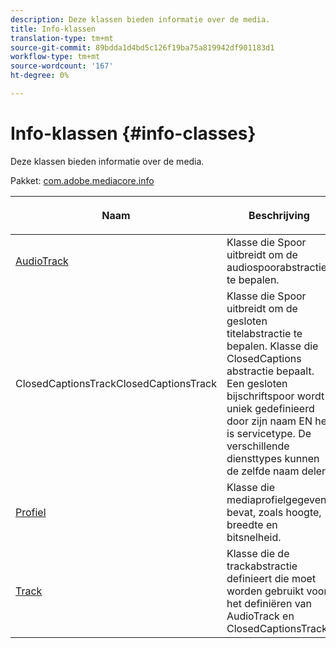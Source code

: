 ```yaml
---
description: Deze klassen bieden informatie over de media.
title: Info-klassen
translation-type: tm+mt
source-git-commit: 89bdda1d4bd5c126f19ba75a819942df901183d1
workflow-type: tm+mt
source-wordcount: '167'
ht-degree: 0%

---
```



# Info-klassen {#info-classes}

Deze klassen bieden informatie over de media.

Pakket: [com.adobe.mediacore.info](https://help.adobe.com/en_US/primetime/api/psdk/javadoc_1.4/com/adobe/mediacore/info/package-summary.html)

<table frame="all" colsep="1" rowsep="1" id="table_BC74F0C72F7C443B92C9B28750D812A6"> 
 <thead> 
  <tr rowsep="1"> 
   <th colname="1" class="entry"> <p>Naam </p> </th> 
   <th colname="2" class="entry"> <p>Beschrijving </p> </th> 
  </tr> 
 </thead>
 <tbody> 
  <tr rowsep="1"> 
   <td colname="1"><span class="codeph"><a href="https://help.adobe.com/en_US/primetime/api/psdk/javadoc_1.4/com/adobe/mediacore/info/AudioTrack.html" format="html" scope="external"> AudioTrack</a></span></td> 
   <td colname="2">Klasse die <span class="codeph"> Spoor</span> uitbreidt om de audiospoorabstractie te bepalen. </td> 
  </tr> 
  <tr rowsep="1"> 
   <td colname="1"><span class="codeph"><a href="https://help.adobe.com/en_US/primetime/api/psdk/javadoc_1.4/com/adobe/mediacore/info/ClosedCaptionsTrack.html" format="html" scope="external"> </a> 
   ClosedCaptionsTrackClosedCaptionsTrack</span> </td> 
   <td colname="2">Klasse die <span class="codeph"> Spoor</span> uitbreidt om de gesloten titelabstractie te bepalen. Klasse die <span class="codeph"> ClosedCaptions</span> abstractie bepaalt. Een gesloten bijschriftspoor wordt uniek gedefinieerd door zijn naam EN het is servicetype. De verschillende diensttypes kunnen de zelfde naam delen.</td> 
  </tr> 
  <tr rowsep="1"> 
   <td colname="1"><span class="codeph"><a href="https://help.adobe.com/en_US/primetime/api/psdk/javadoc_1.4/com/adobe/mediacore/info/Profile.html" format="html" scope="external"> Profiel</a> </span></td> 
   <td colname="2"> Klasse die mediaprofielgegevens bevat, zoals hoogte, breedte en bitsnelheid. </td> 
  </tr> 
  <tr rowsep="0"> 
   <td colname="1"><span class="codeph"><a href="https://help.adobe.com/en_US/primetime/api/psdk/javadoc_1.4/com/adobe/mediacore/info/Track.html" format="html" scope="external"> Track</a> </span></td> 
   <td colname="2">Klasse die de trackabstractie definieert die moet worden gebruikt voor het definiëren van <span class="codeph"> AudioTrack</span> en <span class="codeph"> ClosedCaptionsTrack</span>. </td> 
  </tr>
 </tbody>
</table>